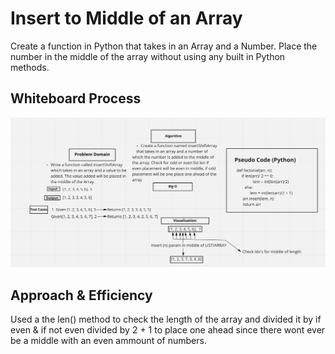# Insert to Middle of an Array
Create a function in Python that takes in an Array and a Number. Place the number in the middle of the array without using any built in Python methods.

## Whiteboard Process

![Whiteboard](./python_02.png)

## Approach & Efficiency
Used a the len() method to check the length of the array and divided it by if even & if not even divided by 2 + 1 to place one ahead since there wont ever be a middle with an even ammount of numbers.
